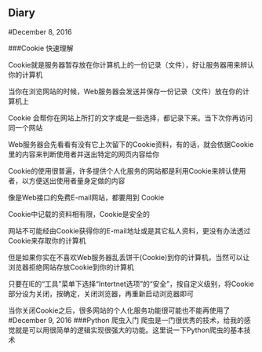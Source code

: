 ## Diary

#December 8, 2016

###Cookie 快速理解

Cookie就是服务器暂存放在你计算机上的一份记录（文件），好让服务器用来辨认你的计算机

当你在浏览网站的时候，Web服务器会发送并保存一份记录（文件）放在你的计算机上

Cookie 会帮你在网站上所打的文字或是一些选择，都记录下来。当下次你再访问同一个网站

Web服务器会先看看有没有它上次留下的Cookie资料，有的话，就会依据Cookie里的内容来判断使用者并送出特定的网页内容给你

Cookie的使用很普遍，许多提供个人化服务的网站都是利用Cookie来辨认使用者，以方便送出使用者量身定做的内容

像是Web接口的免费E-mail网站，都要用到 Cookie

Cookie中记载的资料相有限，Cookie是安全的

网站不可能经由Cookie获得你的E-mail地址或是其它私人资料，更没有办法透过Cookie来存取你的计算机

但是如果你实在不喜欢Web服务器乱丢饼干(Cookie)到你的计算机，当然可以让浏览器拒绝网站存放Cookie到你的计算机

只要在IE的“工具”菜单下选择“Intertnet选项”的“安全”，按自定义级别，将Cookie部分设为关闭，按确定，关闭浏览器，再重新启动浏览器即可

当你关闭Cookie之后，很多网站的个人化服务功能很可能也不能再使用了
#December 9, 2016
###Python 爬虫入门
爬虫是一门很优秀的技术，给我的感觉就是可以用很简单的逻辑实现很强大的功能。这里说一下Python爬虫的基本技术
